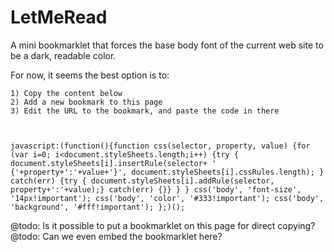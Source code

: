 LetMeRead
===========

A mini bookmarklet that forces the base body font of the current web site to be a dark, readable color.

For now, it seems the best option is to:

    1) Copy the content below
    2) Add a new bookmark to this page
    3) Edit the URL to the bookmark, and paste the code in there



	javascript:(function(){function css(selector, property, value) {for (var i=0; i<document.styleSheets.length;i++) {try { document.styleSheets[i].insertRule(selector+ ' {'+property+':'+value+'}', document.styleSheets[i].cssRules.length); } catch(err) {try { document.styleSheets[i].addRule(selector, property+':'+value);} catch(err) {}} } } css('body', 'font-size', '14px!important'); css('body', 'color', '#333!important'); css('body', 'background', '#fff!important'); };)();


@todo: Is it possible to put a bookmarklet on this page for direct copying?
@todo: Can we even embed the bookmarklet here?